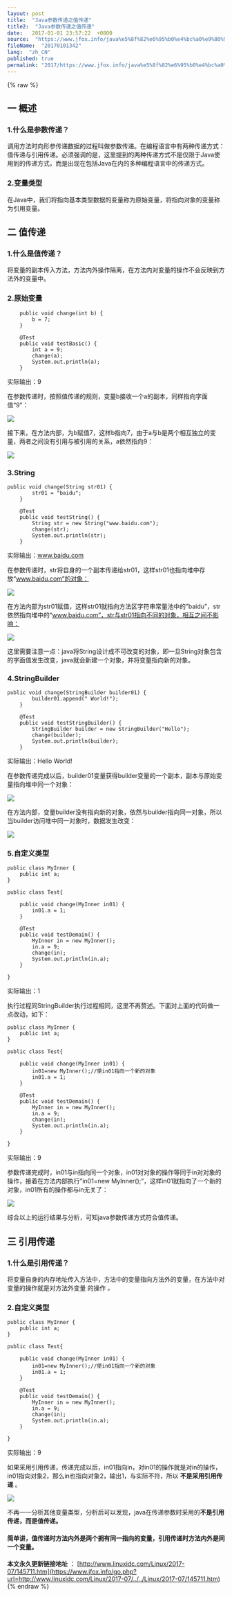 ```yaml
---
layout: post
title:  "Java参数传递之值传递"
title2:  "Java参数传递之值传递"
date:   2017-01-01 23:57:22  +0800
source:  "https://www.jfox.info/java%e5%8f%82%e6%95%b0%e4%bc%a0%e9%80%92%e4%b9%8b%e5%80%bc%e4%bc%a0%e9%80%92.html"
fileName:  "20170101342"
lang:  "zh_CN"
published: true
permalink: "2017/https://www.jfox.info/java%e5%8f%82%e6%95%b0%e4%bc%a0%e9%80%92%e4%b9%8b%e5%80%bc%e4%bc%a0%e9%80%92.html"
---
```

{% raw %}
## 一 概述

### 1.什么是参数传递？

调用方法时向形参传递数据的过程叫做参数传递。在编程语言中有两种传递方式：值传递与引用传递。必须强调的是，这里提到的两种传递方式不是仅限于Java使用到的传递方式，而是出现在包括Java在内的多种编程语言中的传递方式。

### 2.变量类型

在Java中，我们将指向基本类型数据的变量称为原始变量，将指向对象的变量称为引用变量。

## 二 值传递

### 1.什么是值传递？

将变量的副本传入方法，方法内外操作隔离，在方法内对变量的操作不会反映到方法外的变量中。

### 2.原始变量

        public void change(int b) {
            b = 7;
        }
    
        @Test
        public void testBasic() {
            int a = 9;
            change(a);
            System.out.println(a);
        }

实际输出：9

在参数传递时，按照值传递的规则，变量b接收一个a的副本，同样指向字面值“9”：

![](/wp-content/uploads/2017/07/1500115525.png)

接下来，在方法内部，为b赋值7，这样b指向7，由于a与b是两个相互独立的变量，两者之间没有引用与被引用的关系，a依然指向9：

![](/wp-content/uploads/2017/07/1500115528.png)

### 3.String

    public void change(String str01) {
            str01 = "baidu";
        }
    
        @Test
        public void testString() {
            String str = new String("www.baidu.com");
            change(str);
            System.out.println(str);
        }

实际输出：www.baidu.com

在参数传递时，str将自身的一个副本传递给str01，这样str01也指向堆中存放“www.baidu.com”的对象：

![](/wp-content/uploads/2017/07/1500115529.png)

在方法内部为str01赋值，这样str01就指向方法区字符串常量池中的”baidu”，str依然指向堆中的“www.baidu.com”，str与str01指向不同的对象，相互之间不影响：

![](/wp-content/uploads/2017/07/1500115530.png)

这里需要注意一点：java将String设计成不可改变的对象，即一旦String对象包含的字面值发生改变，java就会新建一个对象，并将变量指向新的对象。

### 4.StringBuilder

    public void change(StringBuilder builder01) {
            builder01.append(" World!");
        }
    
        @Test
        public void testStringBuilder() {
            StringBuilder builder = new StringBuilder("Hello");
            change(builder);
            System.out.println(builder);
        }

实际输出：Hello World!

在参数传递完成以后，builder01变量获得builder变量的一个副本，副本与原始变量指向堆中同一个对象：

![](/wp-content/uploads/2017/07/1500115531.png)

在方法内部，变量builder没有指向新的对象，依然与builder指向同一对象，所以当builder访问堆中同一对象时，数据发生改变：

![](/wp-content/uploads/2017/07/15001155311.png)

### 5.自定义类型

    public class MyInner {
        public int a;
    }
    
    public class Test{
    
        public void change(MyInner in01) {
            in01.a = 1;
        }
    
        @Test
        public void testDemain() {
            MyInner in = new MyInner();
            in.a = 9;
            change(in);
            System.out.println(in.a);
        }
    
    }

实际输出：1

执行过程同StringBuilder执行过程相同，这里不再赘述。下面对上面的代码做一点改动，如下：

    public class MyInner {
        public int a;
    }
    
    public class Test{
    
        public void change(MyInner in01) {
            in01=new MyInner();//使in01指向一个新的对象
            in01.a = 1;
        }
    
        @Test
        public void testDemain() {
            MyInner in = new MyInner();
            in.a = 9;
            change(in);
            System.out.println(in.a);
        }
    
    }

实际输出：9

参数传递完成时，in01与in指向同一个对象，in01对对象的操作等同于in对对象的操作，接着在方法内部执行”in01=new MyInner();”，这样in01就指向了一个新的对象，in01所有的操作都与in无关了：

![](/wp-content/uploads/2017/07/15001155312.png)

综合以上的运行结果与分析，可知java参数传递方式符合值传递。

## 三 引用传递

### 1.什么是引用传递？

将变量自身的内存地址传入方法中，方法中的变量指向方法外的变量，在方法中对变量的操作就是对方法外变量 的操作 *。*

### 2.自定义类型

    public class MyInner {
        public int a;
    }
    
    public class Test{
    
        public void change(MyInner in01) {
            in01=new MyInner();//使in01指向一个新的对象
            in01.a = 1;
        }
    
        @Test
        public void testDemain() {
            MyInner in = new MyInner();
            in.a = 9;
            change(in);
            System.out.println(in.a);
        }
    
    }

实际输出：9

 如果采用引用传递，传递完成以后，in01指向in，对in01的操作就是对in的操作，in01指向对象2，那么in也指向对象2，输出1，与实际不符，所以 **不是采用引用传递** 。 

![](/wp-content/uploads/2017/07/1500115532.png)

不再一一分析其他变量类型，分析后可以发现，java在传递参数时采用的**不是引用传递，而是值传递。**

#### 简单讲，值传递时方法内外是两个拥有同一指向的变量，引用传递时方法内外是同一个变量。

**本文永久更新链接地址** ： [http://www.linuxidc.com/Linux/2017-07/145711.htm](https://www.jfox.info/go.php?url=http://www.linuxidc.com/Linux/2017-07/../../Linux/2017-07/145711.htm)
{% endraw %}
